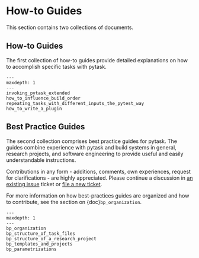 # How-to Guides

This section contains two collections of documents.

## How-to Guides

The first collection of how-to guides provide detailed explanations on how to accomplish
specific tasks with pytask.

```{toctree}
---
maxdepth: 1
---
invoking_pytask_extended
how_to_influence_build_order
repeating_tasks_with_different_inputs_the_pytest_way
how_to_write_a_plugin
```

## Best Practice Guides

The second collection comprises best practice guides for pytask. The guides combine
experience with pytask and build systems in general, research projects, and software
engineering to provide useful and easily understandable instructions.

Contributions in any form - additions, comments, own experiences, request for
clarifications - are highly appreciated. Please continue a discussion in
[an existing issue](https://github.com/pytask-dev/pytask/issues) ticket or
[file a new ticket](https://github.com/pytask-dev/pytask/issues/new/choose).

For more information on how best-practices guides are organized and how to contribute,
see the section on {doc}`bp_organization`.

```{toctree}
---
maxdepth: 1
---
bp_organization
bp_structure_of_task_files
bp_structure_of_a_research_project
bp_templates_and_projects
bp_parametrizations
```
